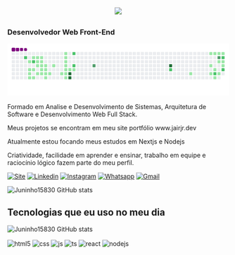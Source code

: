 <h1 align="center">
    <img src="https://readme-typing-svg.herokuapp.com/?font=Righteous&size=35&center=true&vCenter=true&width=500&height=70&duration=4000&lines=Olá!+👋;+Sou+Jair+Redigolo+Junior!;" />
</h1>
<h3>Desenvolvedor Web Front-End </h3>

![snake gif](https://github.com/juninho15830/juninho15830/blob/output/github-contribution-grid-snake.gif)

<p> Formado em Analise e Desenvolvimento de Sistemas, Arquitetura de Software e Desenvolvimento Web Full Stack.</p>

<p>Meus projetos se encontram em meu site portfólio www.jairjr.dev</p>

<p>Atualmente estou focando meus estudos em Nextjs e Nodejs</p>

<p>Criatividade, facilidade em aprender e ensinar, trabalho em equipe e raciocínio lógico fazem parte do meu perfil.</p>


[![Site](https://img.shields.io/website?label=jairjr.dev&style=for-the-badge&url=https://www.jairjr.dev/)](https://www.jairjr.dev)
[![Linkedin](https://img.shields.io/badge/LinkedIn-0077B5?style=for-the-badge&logo=linkedin&logoColor=white)](https://www.linkedin.com/in/jairredigolojunior/)
[![Instagram](https://img.shields.io/badge/Instagram-E4405F?style=for-the-badge&logo=instagram&logoColor=white)](https://www.instagram.com/juninho15830/)
[![Whatsapp](https://img.shields.io/badge/WhatsApp-25D366?style=for-the-badge&logo=whatsapp&logoColor=white)](https://wa.me/5517996234888)
[![Gmail](https://img.shields.io/badge/Gmail-D14836?style=for-the-badge&logo=gmail&logoColor=white)](mailto:juninho15830@gmail.com)

![Juninho15830 GitHub stats](https://github-readme-stats.vercel.app/api?username=juninho15830&show_icons=true&theme=dracula&count_private=true)

## Tecnologias que eu uso no meu dia

![Juninho15830 GitHub stats](https://github-readme-stats.vercel.app/api/top-langs/?username=juninho15830&hide=HTML&langs_count=8&layout=compact&theme=react&border_radius=10&size_weight=0.5&count_weight=0.5&exclude_repo=github-readme-stats)

<div style="display: inline_block">
  <img align="center" alt="html5" src="https://img.shields.io/badge/HTML5-E34F26?style=for-the-badge&logo=html5&logoColor=white" />
  <img align="center" alt="css" src="https://img.shields.io/badge/CSS3-1572B6?style=for-the-badge&logo=css3&logoColor=white" />
  <img align="center" alt="js" src="https://img.shields.io/badge/JavaScript-F7DF1E?style=for-the-badge&logo=javascript&logoColor=black" />
  <img align="center" alt="ts" src="https://img.shields.io/badge/TypeScript-007ACC?style=for-the-badge&logo=typescript&logoColor=white" />
  <img align="center" alt="react" src="https://img.shields.io/badge/React-20232A?style=for-the-badge&logo=react&logoColor=61DAFB" />
  <img align="center" alt="nodejs" src="https://img.shields.io/badge/Node.js-43853D?style=for-the-badge&logo=node.js&logoColor=white" />
</div><br/>
